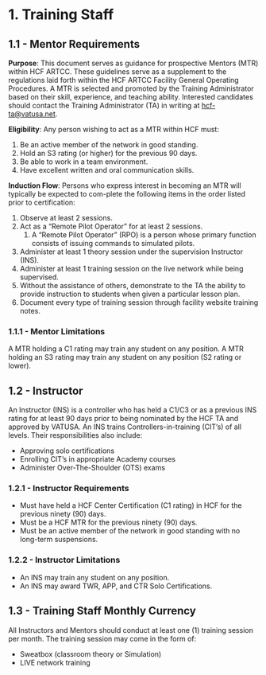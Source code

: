 # 1. Training Staff

## 1.1 - Mentor Requirements

**Purpose**: This document serves as guidance for prospective Mentors (MTR) within HCF ARTCC. These guidelines serve as a supplement to the regulations laid forth within the HCF ARTCC Facility General Operating Procedures. A MTR is selected and promoted by the Training Administrator based on their skill, experience, and teaching ability. Interested candidates should contact the Training Administrator (TA) in writing at <hcf-ta@vatusa.net>.

**Eligibility**: Any person wishing to act as a MTR within HCF must:

1. Be an active member of the network in good standing.
2. Hold an S3 rating (or higher) for the previous 90 days.
3. Be able to work in a team environment.
4. Have excellent written and oral communication skills.

**Induction Flow**: Persons who express interest in becoming an MTR will typically be expected to com-plete the following items in the order listed prior to certification:

1. Observe at least 2 sessions.
2. Act as a “Remote Pilot Operator” for at least 2 sessions.
   1. A “Remote Pilot Operator” (RPO) is a person whose primary function consists of issuing commands to simulated pilots.
3. Administer at least 1 theory session under the supervision Instructor (INS).
4. Administer at least 1 training session on the live network while being supervised.
5. Without the assistance of others, demonstrate to the TA the ability to provide instruction to students when given a particular lesson plan.
6. Document every type of training session through facility website training notes.

### 1.1.1 - Mentor Limitations

A MTR holding a C1 rating may train any student on any position. A MTR holding an S3 rating may train any student on any position (S2 rating or lower).

## 1.2 - Instructor

An Instructor (INS) is a controller who has held a C1/C3 or as a previous INS rating for at least 90 days prior to being nominated by the HCF TA and approved by VATUSA. An INS trains Controllers-in-training (CIT’s) of all levels. Their responsibilities also include:

- Approving solo certifications
- Enrolling CIT’s in appropriate Academy courses
- Administer Over-The-Shoulder (OTS) exams

### 1.2.1 - Instructor Requirements

- Must have held a HCF Center Certification (C1 rating) in HCF for the previous ninety (90) days.
- Must be a HCF MTR for the previous ninety (90) days.
- Must be an active member of the network in good standing with no long-term suspensions.

### 1.2.2 - Instructor Limitations

- An INS may train any student on any position.
- An INS may award TWR, APP, and CTR Solo Certifications.

## 1.3 - Training Staff Monthly Currency

All Instructors and Mentors should conduct at least one (1) training session per month. The training session may come in the form of:

- Sweatbox (classroom theory or Simulation)
- LIVE network training
